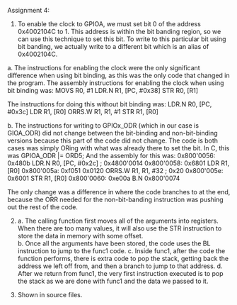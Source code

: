 Assignment 4:

1.	To enable the clock to GPIOA, we must set bit 0 of the address 0x4002104C to 1.  This address is within the bit banding region, so we can use this technique to set this bit.  To write to this particular bit using bit banding, we actually write to a different bit which is an alias of 0x4002104C.

a.	The instructions for enabling the clock were the only significant difference when using bit binding, as this was the only code that changed in the program.  The assembly instructions for enabling the clock when using bit binding was:
	MOVS 	R0, #1
	LDR.N	R1, [PC, #0x38]
	STR		R0, [R1]
	
The instructions for doing this without bit binding was:
	LDR.N	R0, [PC, #0x3c]
	LDR		R1, [R0]
	ORRS.W	R1, R1, #1
	STR		R1, [R0]
	
b. The instructions for writing to GPIOx_ODR (which in our case is GIOA_ODR) did not change between the bit-binding and non-bit-binding versions because this part of the code did not change.  The code is both cases was simply ORing with what was already there to set the bit.  In C, this was
GPIOA_ODR |= ORD5;
And the assembly for this was:
  0x800'0056: 0x480b         LDR.N     R0, [PC, #0x2c]         ; 0x4800'0014
   0x800'0058: 0x6801         LDR       R1, [R0]
   0x800'005a: 0xf051 0x0120  ORRS.W    R1, R1, #32             ; 0x20
   0x800'005e: 0x6001         STR       R1, [R0]
   0x800'0060: 0xe00a         B.N       0x800'0074
   
  The only change was a difference in where the code branches to at the end, because the ORR needed for the non-bit-banding instruction was pushing out the rest of the code.
  
2.	a. The calling function first moves all of the arguments into registers.  When there are too many values, it will also use the STR instruction to store the data in memory with some offset.  
	b. Once all the arguments have been stored, the code uses the BL instruction to jump to the func1 code.
	c. Inside func1, after the code the function performs, there is extra code to pop the stack, getting back the address we left off from, and then a branch to jump to that address.
	d. After we return from func1, the very first instruction executed is to pop the stack as we are done with func1 and the data we passed to it.
	
3. Shown in source files.
